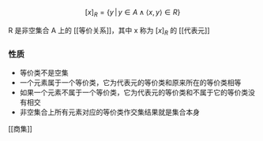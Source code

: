 ---
---

$$
[x]_{R}=\{ y\,|\,y\in A \wedge \langle x,y \rangle \in R \}
$$

R 是非空集合 A 上的 [[等价关系]]，其中 x 称为 $[x]_{R}$ 的 [[代表元]]

### 性质

- 等价类不是空集
- 一个元素属于一个等价类，它为代表元的等价类和原来所在的等价类相等
- 如果一个元素不属于一个等价类，它为代表元的等价类和不属于它的等价类没有相交
- 非空集合上所有元素对应的等价类作交集结果就是集合本身


[[商集]]
